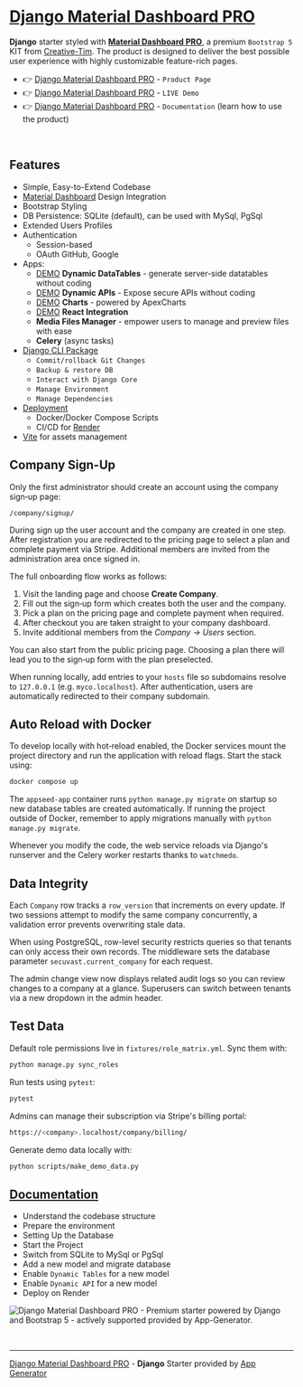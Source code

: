 # [Django Material Dashboard PRO](https://app-generator.dev/product/material-dashboard-pro/django/)

**Django** starter styled with **[Material Dashboard PRO](https://app-generator.dev/product/material-dashboard-pro/django/)**, a premium `Bootstrap 5` KIT from [Creative-Tim](https://app-generator.dev/agency/creative-tim/). The product is designed to deliver the best possible user experience with highly customizable feature-rich pages. 

- 👉 [Django Material Dashboard PRO](https://app-generator.dev/product/material-dashboard-pro/django/) - `Product Page`
- 👉 [Django Material Dashboard PRO](https://django-material-dash2-pro.onrender.com/) - `LIVE Demo` 
- 👉 [Django Material Dashboard PRO](https://app-generator.dev/docs/products/django/material-dashboard-pro/index.html) - `Documentation` (learn how to use the product) 

<br />

## Features

- Simple, Easy-to-Extend Codebase
- [Material Dashboard](https://app-generator.dev/product/material-dashboard/) Design Integration
- Bootstrap Styling 
- DB Persistence: SQLite (default), can be used with MySql, PgSql
- Extended Users Profiles
- Authentication
   - Session-based 
   - OAuth GitHub, Google
- Apps:
  - [DEMO](https://django-material-dash2-pro.onrender.com/dynamic-dt/product/) **Dynamic DataTables** - generate server-side datatables without coding  
  - [DEMO](https://django-material-dash2-pro.onrender.com/api/product/) **Dynamic APIs** - Expose secure APIs without coding  
  - [DEMO](https://django-material-dash2-pro.onrender.com/charts/) **Charts** - powered by ApexCharts 
  - [DEMO](https://django-material-dash2-pro.onrender.com/react-charts) **React Integration**
  - **Media Files Manager** - empower users to manage and preview files with ease
  - **Celery** (async tasks)
- [Django CLI Package](https://app-generator.dev/docs/developer-tools/django-cli/index.html)
    - `Commit/rollback Git Changes`
    - `Backup & restore DB`
    - `Interact with Django Core`
    - `Manage Environment`
    - `Manage Dependencies`
- [Deployment](https://app-generator.dev/docs/deployment.html)
  - Docker/Docker Compose Scripts
  - CI/CD for [Render](https://app-generator.dev/docs/deployment/render/index.html)
- [Vite](https://app-generator.dev/docs/technologies/vite/index.html) for assets management

## Company Sign-Up


Only the first administrator should create an account using the company sign‑up page:

```
/company/signup/
```


During sign up the user account and the company are created in one step. After
registration you are redirected to the pricing page to select a plan and
complete payment via Stripe. Additional members are invited from the
administration area once signed in.


The full onboarding flow works as follows:

1. Visit the landing page and choose **Create Company**.
2. Fill out the sign‑up form which creates both the user and the company.
3. Pick a plan on the pricing page and complete payment when required.
4. After checkout you are taken straight to your company dashboard.
5. Invite additional members from the *Company → Users* section.

You can also start from the public pricing page. Choosing a plan there will
lead you to the sign‑up form with the plan preselected.


When running locally, add entries to your `hosts` file so subdomains resolve to
`127.0.0.1` (e.g. `myco.localhost`). After authentication, users are
automatically redirected to their company subdomain.


## Auto Reload with Docker

To develop locally with hot‑reload enabled, the Docker services mount the
project directory and run the application with reload flags. Start the stack
using:

```bash
docker compose up
```


The `appseed-app` container runs `python manage.py migrate` on startup so new
database tables are created automatically. If running the project outside of
Docker, remember to apply migrations manually with `python manage.py migrate`.


Whenever you modify the code, the web service reloads via Django's runserver
and the Celery worker restarts thanks to `watchmedo`.

## Data Integrity

Each `Company` row tracks a `row_version` that increments on every update. If
two sessions attempt to modify the same company concurrently, a validation
error prevents overwriting stale data.

When using PostgreSQL, row-level security restricts queries so that tenants can
only access their own records. The middleware sets the database parameter
`secuvast.current_company` for each request.

The admin change view now displays related audit logs so you can review changes
to a company at a glance. Superusers can switch between tenants via a new
dropdown in the admin header.

## Test Data

Default role permissions live in `fixtures/role_matrix.yml`. Sync them with:

```bash
python manage.py sync_roles
```

Run tests using `pytest`:

```bash
pytest
```

Admins can manage their subscription via Stripe's billing portal:

```bash
https://<company>.localhost/company/billing/
```

Generate demo data locally with:

```bash
python scripts/make_demo_data.py
```


## [Documentation](https://app-generator.dev/docs/products/django/material-dashboard-pro/index.html)

- Understand the codebase structure
- Prepare the environment
- Setting Up the Database
- Start the Project
- Switch from SQLite to MySql or PgSql
- Add a new model and migrate database
- Enable `Dynamic Tables` for a new model
- Enable `Dynamic API` for a new model
- Deploy on Render

![Django Material Dashboard PRO - Premium starter powered by Django and Bootstrap 5 - actively supported provided by App-Generator.](https://github.com/user-attachments/assets/6d45cb15-76e7-4b87-81bc-81ca71c96faf)

<br /> 

---
[Django Material Dashboard PRO](https://app-generator.dev/product/material-dashboard-pro/django/) - **Django** Starter provided by [App Generator](https://app-generator.dev)
